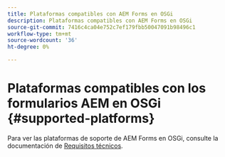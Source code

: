 ```yaml
---
title: Plataformas compatibles con AEM Forms en OSGi
description: Plataformas compatibles con AEM Forms en OSGi
source-git-commit: 7416c4ca04e752c7ef179fbb50047091b98496c1
workflow-type: tm+mt
source-wordcount: '36'
ht-degree: 0%

---
```



# Plataformas compatibles con los formularios AEM en OSGi {#supported-platforms}

Para ver las plataformas de soporte de AEM Forms en OSGi, consulte la documentación de [Requisitos técnicos](/help/sites-deploying/technical-requirements.md).
